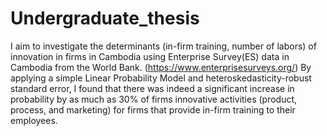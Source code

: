# Undergraduate_thesis

I aim to investigate the determinants (in-firm training, number of labors) of innovation in firms in Cambodia using Enterprise Survey(ES) data in Cambodia from the World Bank. (https://www.enterprisesurveys.org/)
By applying a simple Linear Probability Model and heteroskedasticity-robust standard error, I found that there was indeed a significant increase in probability by as much as 30% of firms innovative activities (product, process, and marketing) for firms that provide in-firm training to their employees.
